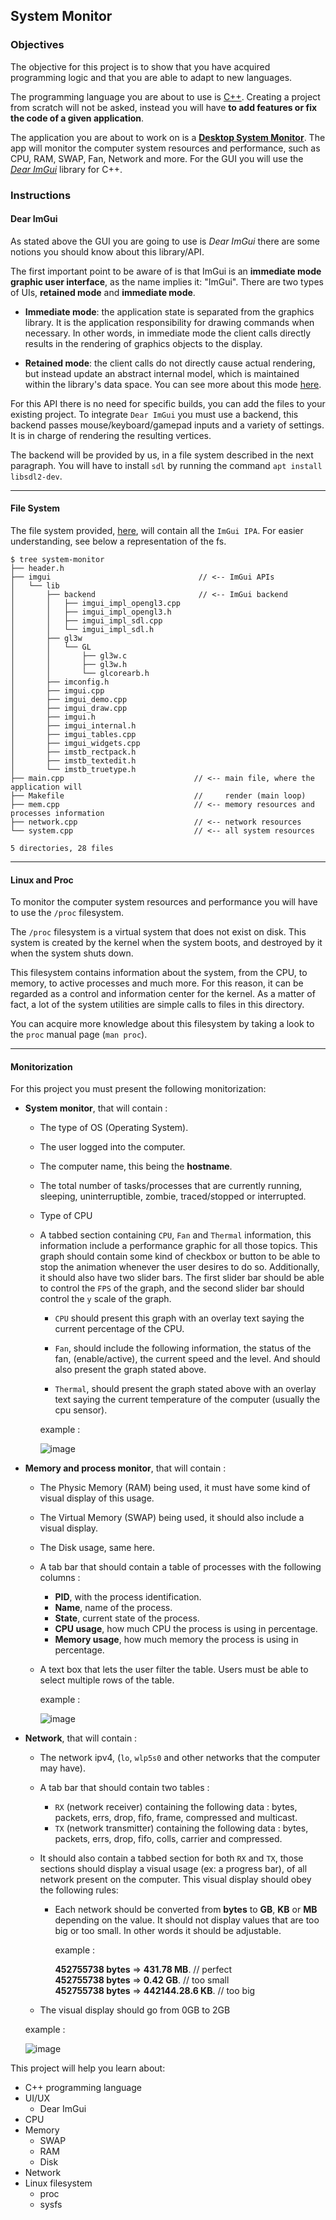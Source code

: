 ## System Monitor

### Objectives

The objective for this project is to show that you have acquired programming logic and that you are able to adapt to new languages.

The programming language you are about to use is [C++](https://en.wikipedia.org/wiki/C%2B%2B). Creating
a project from scratch will not be asked, instead you will have **to add features or fix the code of a given application**.

The application you are about to work on is a [**Desktop System Monitor**](https://en.wikipedia.org/wiki/System_monitor). The app will monitor the computer system resources and performance, such as CPU, RAM, SWAP, Fan, Network and more.
For the GUI you will use the [_Dear ImGui_](https://github.com/ocornut/imgui/wiki#about-the-imgui-paradigm) library for C++.

### Instructions

#### **Dear ImGui**

As stated above the GUI you are going to use is _Dear ImGui_ there are some notions you should know about this library/API.

The first important point to be aware of is that ImGui is an **immediate mode graphic user interface**, as the name implies it: "ImGui".
There are two types of UIs, **retained mode** and **immediate mode**.

- **Immediate mode**: the application state is separated from the graphics library. It is the application responsibility for drawing commands when necessary. In other words, in immediate mode the client calls directly results in the rendering of graphics objects to the display.

- **Retained mode**: the client calls do not directly cause actual rendering, but instead update an abstract internal model, which is maintained within the library's data space. You can see more about this mode [here](https://en.wikipedia.org/wiki/Retained_mode).

For this API there is no need for specific builds, you can add the files to your existing project.
To integrate `Dear ImGui` you must use a backend, this backend passes mouse/keyboard/gamepad inputs and a variety of settings. It is
in charge of rendering the resulting vertices.

The backend will be provided by us, in a file system described in the next paragraph.
You will have to install `sdl` by running the command `apt install libsdl2-dev`.

---

#### **File System**

The file system provided, [here](https://assets.01-edu.org/system-monitor/system-monitor.zip), will contain all the `ImGui IPA`. For easier understanding, see below a representation of the fs.

```console
$ tree system-monitor
├── header.h
├── imgui                                 // <-- ImGui APIs
│   └── lib
│       ├── backend                       // <-- ImGui backend
│       │   ├── imgui_impl_opengl3.cpp
│       │   ├── imgui_impl_opengl3.h
│       │   ├── imgui_impl_sdl.cpp
│       │   └── imgui_impl_sdl.h
│       ├── gl3w
│       │   └── GL
│       │       ├── gl3w.c
│       │       ├── gl3w.h
│       │       └── glcorearb.h
│       ├── imconfig.h
│       ├── imgui.cpp
│       ├── imgui_demo.cpp
│       ├── imgui_draw.cpp
│       ├── imgui.h
│       ├── imgui_internal.h
│       ├── imgui_tables.cpp
│       ├── imgui_widgets.cpp
│       ├── imstb_rectpack.h
│       ├── imstb_textedit.h
│       └── imstb_truetype.h
├── main.cpp                             // <-- main file, where the application will
├── Makefile                             //     render (main loop)
├── mem.cpp                              // <-- memory resources and processes information
├── network.cpp                          // <-- network resources
└── system.cpp                           // <-- all system resources

5 directories, 28 files
```

---

#### **Linux and Proc**

To monitor the computer system resources and performance you will have to use the `/proc` filesystem.

The `/proc` filesystem is a virtual system that does not exist on disk. This system is created by the kernel when the system boots, and destroyed by it when the system shuts down.

This filesystem contains information about the system, from the CPU, to memory, to active processes and much more. For this reason, it can be regarded as
a control and information center for the kernel. As a matter of fact, a lot of the system utilities are simple calls to files in this directory.

You can acquire more knowledge about this filesystem by taking a look to the `proc` manual page (`man proc`).

---

#### **Monitorization**

For this project you must present the following monitorization:

- **System monitor**, that will contain :

  - The type of OS (Operating System).
  - The user logged into the computer.
  - The computer name, this being the **hostname**.
  - The total number of tasks/processes that are currently running, sleeping, uninterruptible, zombie, traced/stopped or interrupted.
  - Type of CPU
  - A tabbed section containing `CPU`, `Fan` and `Thermal` information, this information include a performance graphic for all those topics.
    This graph should contain some kind of checkbox or button to be able to stop the animation whenever the user desires to do so.
    Additionally, it should also have two slider bars.
    The first slider bar should be able to control the `FPS` of the graph, and the second slider bar should control the `y` scale of the graph.

    - `CPU` should present this graph with an overlay text saying the current percentage of the CPU.

    - `Fan`, should include the following information, the status of the fan, (enable/active), the current speed and the level. And should also present the graph stated above.

    - `Thermal`, should present the graph stated above with an overlay text saying the current temperature of the computer (usually the cpu sensor).

    example :

    ![image](system.gif)

- **Memory and process monitor**, that will contain :

  - The Physic Memory (RAM) being used, it must have some kind of visual display of this usage.
  - The Virtual Memory (SWAP) being used, it should also include a visual display.
  - The Disk usage, same here.
  - A tab bar that should contain a table of processes with the following columns :
    - **PID**, with the process identification.
    - **Name**, name of the process.
    - **State**, current state of the process.
    - **CPU usage**, how much CPU the process is using in percentage.
    - **Memory usage**, how much memory the process is using in percentage.
  - A text box that lets the user filter the table. Users must be able to select multiple rows of the table.

    example :

    ![image](mem.gif)

- **Network**, that will contain :

  - The network ipv4, (`lo`, `wlp5s0` and other networks that the computer may have).
  - A tab bar that should contain two tables :
    - `RX` (network receiver) containing the following data : bytes, packets, errs, drop, fifo, frame, compressed and multicast.
    - `TX` (network transmitter) containing the following data : bytes, packets, errs, drop, fifo, colls, carrier and compressed.
  - It should also contain a tabbed section for both `RX` and `TX`, those sections should display a visual usage (ex: a progress bar), of all network present on the computer. This visual display should obey the following rules:

    - Each network should be converted from **bytes** to **GB**, **KB** or **MB** depending on the value. It should not display values that
      are too big or too small. In other words it should be adjustable.

      example :

      **452755738 bytes** => **431.78 MB**. // perfect\
      **452755738 bytes** => **0.42 GB**. // too small\
      **452755738 bytes** => **442144.28.6 KB**. // too big

  - The visual display should go from 0GB to 2GB

  example :

  ![image](network.gif)

This project will help you learn about:

- C++ programming language
- UI/UX
  - Dear ImGui
- CPU
- Memory
  - SWAP
  - RAM
  - Disk
- Network
- Linux filesystem
  - proc
  - sysfs
